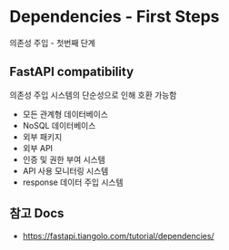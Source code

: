 # Dependencies - First Steps

의존성 주입 - 첫번째 단계


## FastAPI compatibility

의존성 주입 시스템의 단순성으로 인해 호환 가능함

- 모든 관계형 데이터베이스
- NoSQL 데이터베이스
- 외부 패키지
- 외부 API
- 인증 및 권한 부여 시스템
- API 사용 모니터링 시스템
- response 데이터 주입 시스템


## 참고 Docs

- https://fastapi.tiangolo.com/tutorial/dependencies/
